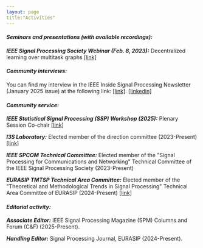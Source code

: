 ```yaml
---
layout: page
title:"Activities"
---
```


#### *Seminars and presentations (with available recordings):*

__*IEEE Signal Processing Society Webinar (Feb. 8, 2023):*__ Decentralized learning over multitask graphs [[link]](https://www.youtube.com/watch?v=w_Gml2uA0yk)

#### *Community interviews:*

You can find my interview in the IEEE Inside Signal Processing Newsletter (January 2025 issue) at the following link: [[link]](https://signalprocessingsociety.org/newsletter/2025/01/member-highlight-dr-roula-nassif). [[linkedin]](https://www.linkedin.com/feed/update/urn:li:activity:7288271293282426881/)


#### *Community service:*

__*IEEE Statistical Signal Processing (SSP) Workshop (2025):*__ Plenary Session Co-chair [[link]](https://2025.ieeessp.org/)

__*I3S Laboratory:*__ Elected member of the direction committee (2023-Present) [[link]](https://www.i3s.unice.fr/en/research-areas/sis)

__*IEEE SPCOM Technical Committee:*__ Elected member of the "Signal Processing for Communications and Networking" Technical Committee of the IEEE Signal Processing Society (2023-Present) 

__*EURASIP TMTSP Technical Area Committee:*__ Elected member of the "Theoretical and Methodological Trends in Signal Processing" Technical Area Committee of EURASIP (2024-Present) [[link]](https://eurasip.org/technical-area-committees/)


#### *Editorial activity:*


__*Associate Editor:*__ IEEE Signal Processing Magazine (SPM) Columns and Forum (C&F) (2025-Present).

__*Handling Editor:*__ Signal Processing Journal, EURASIP (2024-Present).
